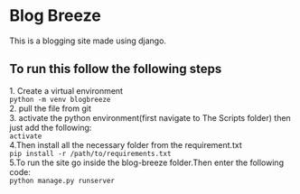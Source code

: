 <h1>Blog Breeze</h1>
<p>This is a blogging site made using django.</p>
<h2> To run this follow the following steps</h2>
1. Create a virtual environment<br>
<code>python -m venv blogbreeze</code><br>
2. pull the file from git<br>
3. activate the python environment(first navigate to The Scripts folder) then just add the following: <br>
<code>activate</code><br>
4.Then install all the necessary folder from the requirement.txt<br>
<code>pip install -r /path/to/requirements.txt</code><br>
5.To run the site go inside the blog-breeze folder.Then enter the following code:<br>
<code>python manage.py runserver</code><br>
